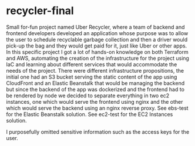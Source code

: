 # recycler-final
Small for-fun project named Uber Recycler, where a team of backend and frontend developers developed an application whose purpose was to allow the user to schedule recyclable garbage collection and then a driver would pick-up the bag and they would get paid for it, just like Uber or other apps. In this specific project I got a lot of hands-on knowledge on both Terraform and AWS, automating the creation of the infrastructure for the project using IaC and learning about different services that would accommodate the needs of the project. There were different infrastructure propositions, the initial one had an S3 bucket serving the static content of the app using CloudFront and an Elastic Beanstalk that would be managing the backend but since the backend of the app was dockerized and the frontend had to be rendered by node we decided to separate everything in two ec2 instances, one which would serve the frontend using nginx and the other which would serve the backend using an nginx reverse proxy.
See ebs-test for the Elastic Beanstalk solution.
See ec2-test for the EC2 Instances solution.

I purposefully omitted sensitive information such as the access keys for the user.
